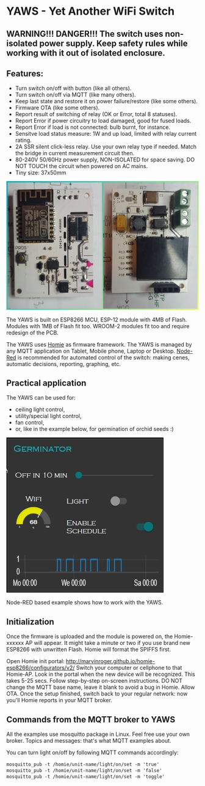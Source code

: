 # YAWS - Yet Another WiFi Switch

## WARNING!!! DANGER!!! The switch uses non-isolated power supply. Keep safety rules while working with it out of isolated enclosure.

## Features:
- Turn switch on/off with button (like all others).
- Turn switch on/off via MQTT (like many others).
- Keep last state and restore it on power failure/restore (like some others).
- Firmware OTA (like some others).
- Report result of switching of relay (OK or Error, total 8 statuses).
- Report Error if power circuitry to load damaged, good for fused loads.
- Report Error if load is not connected: bulb burnt, for instance.
- Sensitve load status measure: 1W and up load, limited with relay current rating.
- 2A SSR silent click-less relay. Use your own relay type if needed. Match the bridge in current measurement circuit then.
- 80-240V 50/60Hz power supply, NON-ISOLATED for space saving. DO NOT TOUCH the circuit when powered on AC mains.
- Tiny size: 37x50mm

![YAWS PCBA](yaws_pcba_.jpg)

The YAWS is built on ESP8266 MCU, ESP-12 module with 4MB of Flash. Modules with 1MB of Flash fit too. WROOM-2 modules fit too and require redesign of the PCB.

The YAWS uses [Homie](https://github.com/marvinroger/homie-esp8266/) as firmware framework.
The YAWS is managed by any MQTT application on Tablet, Mobile phone, Laptop or Desktop.
[Node-Red](https://nodered.org/) is recommended for automated control of the switch: making cenes, automatic decisions, reporting, graphing, etc.

## Practical application
The YAWS can be used for:
- ceiling light control,
- utility/special light control,
- fan control,
- or, like in the example below, for germination of orchid seeds :)

![Node-RED UI](nr_ui.jpg)

Node-RED based example shows how to work with the YAWS.

## Initialization
Once the firmware is uploaded and the module is powered on, the Homie-xxxxxx AP will appear. It might take a minute or two if you use brand new ESP8266 with unwritten Flash. Homie will format the SPIFFS first.

Open Homie init portal: http://marvinroger.github.io/homie-esp8266/configurators/v2/
Switch your computer or cellphone to that Homie-AP.
Look in the portal when the new device will be recognized. This takes 5-25 secs.
Follow step-by-step on-screen instructions. DO NOT change the MQTT base name, leave it blank to avoid a bug in Homie. Allow OTA.
Once the setup finished, switch back to your regular network: now you'll Homie reports in your MQTT broker.


## Commands from the MQTT broker to YAWS
All the examples use mosquitto package in Linux. Feel free use your own broker. Topics and messages: that's what MQTT examples about.

You can turn light on/off by following MQTT commands accordingly:
```
mosquitto_pub -t /homie/unit-name/light/on/set -m 'true'
mosquitto_pub -t /homie/unit-name/light/on/set -m 'false'
mosquitto_pub -t /homie/unit-name/light/on/set -m 'toggle'
```
